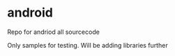 android
=======

Repo for andriod all sourcecode

Only samples for testing. Will be adding libraries further

